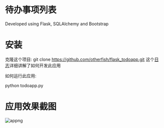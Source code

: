 # 待办事项列表

Developed using Flask, SQLAlchemy and Bootstrap



# 安装

克隆这个项目: git clone https://github.com/otherfish/flask_todoapp.git
这个[日志](http://www.vertabelo.com/blog/technical-articles/web-app-development-with-flask-sqlalchemy-bootstrap-part-1)详细讲解了如何开发此应用

如何运行此应用:

python todoapp.py


# 应用效果截图

![appng]()